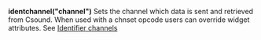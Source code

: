<a name="identchannel"></a>**identchannel("channel")**
Sets the channel which data is sent and retrieved from Csound. When used with a chnset opcode users can override widget attributes. See [Identifier channels](./identchannels.html)